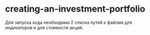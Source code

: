 # creating-an-investment-portfolio

Для запуска кода необходима 2 списка путей к файлам для индикаторов и для стоимости акций.
